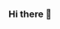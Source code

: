 ### Hi there 👋

<!--
**Anna-Banana001/Anna-Banana001** is a ✨ _special_ ✨ repository because its `README.md` (this file) appears on your GitHub profile.

Here are some ideas to get you started:

- Estou estudando no [Alura]✍🏻 (https://www.alura.com.br)
- Estudante do Ensino Médio🧑‍🏫
- Utilizo esse espaço para minha organização e compartilhamento dos meu projetos desenvolvidoso ou em desenvolvimento📑
- Quase sempre cansada e dormindo😴

![](https://media.tenor.com/uDvLJZ_nucMAAAAC/omori-mari.gif)
